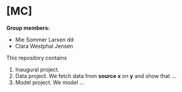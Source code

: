 # \[MC\]

**Group members:**
- Mie Sommer Larsen dd
- Clara Westphal Jensen

This repository contains  
1. Inaugural project. 
2. Data project. We fetch data from **source x** on **y** and show that ...
3. Model project. We model ...
